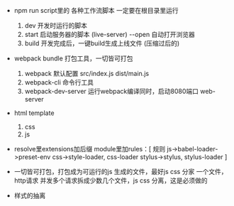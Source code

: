 - npm run script里的 各种工作流脚本
  一定要在根目录里运行
  1. dev 开发时运行的脚本
  2. start 启动服务器的脚本  (live-server) --open 自动打开浏览器
  3. build 开发完成后，一键build生成上线文件  (压缩过后的)

- webpack bundle 打包工具，一切皆可打包
  1. webpack 默认配置 src/index.js  dist/main.js
  2. webpack-cli 命令行工具
  3. webpack-dev-server 运行webpack编译同时，启动8080端口 web-server

- html template
  1. css
  2. js

- resolve里extensions加后缀
  module里加rules：[
    规则
    js->babel-loader->preset-env
    css->style-loader,
    css-loader
    stylus->stylus,
    stylus-loader
  ]

- 一切皆可打包，打包成为可运行的js
  生成的文件，最好js css 分家
  一个文件，http请求
  并发多个请求拆成少数几个文件，js css 分离，这是必须做的

- 样式的抽离
